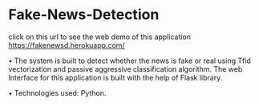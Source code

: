 # Fake-News-Detection

click on this url to see the web demo of this application
https://fakenewsd.herokuapp.com/

•	The system is built to detect whether the news is fake or real using Tfid vectorization and passive aggressive classification algorithm. The web Interface for this application is built with the help of Flask library.

•	Technologies used: Python.
